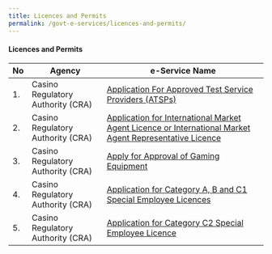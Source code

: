 ```yaml
---
title: Licences and Permits
permalink: /govt-e-services/licences-and-permits/
---
```


#### Licences and Permits

| **No** | **Agency** | **e-Service Name** |
| -- | -- | -- |
|1.|Casino Regulatory Authority (CRA)| <a href="https://www.cra.gov.sg/" target="_blank">Application For Approved Test Service Providers (ATSPs)</a> |
|2.|Casino Regulatory Authority (CRA)| <a href="https://www.cra.gov.sg/" target="_blank">Application for International Market Agent Licence or International Market Agent Representative Licence</a>  |
|3.|Casino Regulatory Authority (CRA)| <a href="https://www.cra.gov.sg/" target="_blank">Apply for Approval of Gaming Equipment</a> |
|4.|Casino Regulatory Authority (CRA)| <a href="https://www.cra.gov.sg/" target="_blank">Application for Category A, B and C1 Special Employee Licences</a> |
|5.|Casino Regulatory Authority (CRA)| <a href="https://www.cra.gov.sg/" target="_blank">Application for Category C2 Special Employee Licence</a>  |
